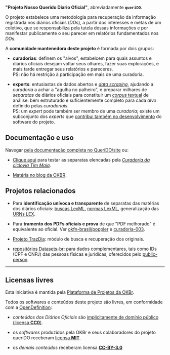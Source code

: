 **"Projeto Nosso Querido Diario Oficial"**, abreviadamente **`queriDO`**.  

O projeto estabelece uma metodologia para recuperação da informação registrada nos diários oficiais (*DO*s), a partir dos interesses e metas de um coletivo, que se responsabiliza pela tutela dessas informações e por manifestar publicamente o seu parecer em relatórios fundamentados nos *DO*s.

A **comunidade mantenedora deste projeto** é formada por dois grupos:

* **curadorias**: definem os "alvos", estabelcem para quais assuntos e diários oficiais desejam voltar seus olhares, fazer suas explorações, e mais tarde entregar seus relatórios e pareceres.<br/>PS: não há restrição à participação em mais de uma curadoria.

* **experts**: entusiastas de dados abertos e [*data scraping*](https://en.wikipedia.org/wiki/Data_scraping), ajudando  a *curadoria* a achar a "agulha no palheiro", e preparar milhares de *separatas* de diários oficiais para constituir um [*corpus* textual](https://en.wikipedia.org/wiki/Corpus_linguistics) de análise: bem estruturado e suficientemente completo para cada *alvo* definido pelas *curadoriais*.  <br/>PS: um _expert_ pode também ser membro de uma _curadoria_; existe um subconjunto dos *experts*  que [contribui também no desenvolvimento](https://github.com/okfn-brasil/queriDO/graphs/contributors) do software do projeto.

## Documentação e uso

Navegar [pela documentação completa no QueriDO/site](https://okfn-brasil.github.io/queriDO/site/) ou:

* [Clique aqui](https://okfn-brasil.github.io/queriDO/) para testar as separatas elencadas pela [*Curadoria da ciclovia Tim Maia*](docs/reports/curadoria001.md).

* [Matéria no blog da OKBR](https://br.okfn.org/2017/03/02/projeto-busca-tornar-diario-oficial-mais-acessivel).

<!--

-----

## Dinâmica de um ciclo de registros

Dinâmica da formação de alvos e conteúdos neste projeto:

**Passo-1**. **Manifestação de interesse**. Um grupo de pessoas (curadores) entra em contato com o projeto e  [se registra nesta planilha](data/curadoria.csv) (editável [neste GDoc](https://docs.google.com/spreadsheets/d/1-LqoLFCMPWs0UHrY3WXSV10S9eYIxpshOzDXsIFXlJA/edit#gid=770195002)), estabelecendo informalmente uma denominação e um alvo.

**Passo-2**. **Formalização da _curadoria_ e seu _alvo_**. Acolhidos por pelo menos um [membro da OKBr](https://br.okfn.org/membros/), que auxilia o grupo expor mais detalhes sobre motivações e metas, [num Relatório de Apresentaço como este](docs/reports/curadoria001.md) (`docs/reports/curadoria001-apresent.md`). Havendo necessidade os dados da planilha são modificados para refletir melhor o expresso pelo relatório.

**Passo-3**.  **Testes, prospecção e avaliação da viabilidade**. Com apoio do grupo de *experts*, a nova curadoria faz testes de prospecção (usando outras ferramentas como o Diário Livre, os diversos diários oficiais, etc.) e define com mais precisão seu alvo, reformulando-os se necessário. Com os testes também refina o seu relatório e "bate martelo" sobre qual Diário Oficial e quais anos prospectar.

**Passo-4**.  **Resgate dos origiais**. A equipe de *experts* recupera os conteúdos oficiais (separatas de Diários Oficiais) de forma o mais fiel possível, armazenando no *git* do presente projeto todos os [conteúdos originais](content/original).

**Passo-5**.  **Filtragen**. A equipe de *experts* avalia a melhor forma de "limpar" os originais e armazená-los como [conteúdos filtrados](content/filtrado). Com este conteúdo disponibilizado em ferramentas de busca e visualização, torna-se possível decidir quais elementos precisam ser marcados. Nesta etapa a *curadoria*  também já pode se manifestar sobre a fidelidade e completeza do material obtido.

**Passo-6**.  **Marcação**. A equipe de *experts* avalia a melhor forma de "marcar" os conteúdos filtrados para destacar e organizar com precisão todas as informações a serem extraídas e relacionadas entre si.

**Passo-7**.  **Revisão do levantamento e da marcação**. A curadoria avalia o material marcado e seu uso, eventualmente solicitando mais conteúdos, por exemplo matérias citadas (adendos que citam contratos, leis que citam outras leis, etc.)

**Passo-8**.  **Relatório da curadoria**. Em posse de toda a informação a *curadoria* emite um parecer e um ou mais relatórios onde faz uso das informações para as finalidades desejadas.

Todos os conteúdos, originais e marcados, são preservados no git por tempo indeterminado (horizonte de *anos*). O ciclo pode se repetir para aprofundamentos ou ampliação das pesquisas.

## Avaliando conteúdos dos DOs

Testes básicos de visualização das matérias dos DOs podem ser realizados em https://okfn-brasil.github.io/queriDO/ (ilustração abaixo).

Os *passos 4, 5 e 6* descritos acima são indicados nas visualizações como "resultantes" 1, 2 e 3 respectivamente.

![](docs/assets/tela1v0.1.png)

Os termos coloridos são justamente os elementos marcados: definem em contexto adequado a valores, citações, códigos ou nomes relevates para a análise e cruzamento de dados no diário oficial. Softwares adicionais podem compor planilhas de dados extraídos de dezenas ou milhares desses registros.

## Documentação do projeto

Ver [pasta `docs`](docs/README.md).
-->

## Projetos relacionados

* Para **identificação unívoca e transparente** de separatas das matérias dos diários oficiais: [buscas LexML](http://lexml.gov.br/), [normas LexML](http://projeto.lexml.gov.br/), generalização das [URNs LEX](https://en.wikipedia.org/wiki/Lex_(URN)).

* Para **tramento dos PDFs oficiais e prova** de que "PDF melhorado" é equivalente ao oficial. Ver [okfn-brasil/poppler](https://github.com/okfn-brasil/poppler) e [curadoria-003](docs/reports/curadoria003.md).

* [Projeto TrazDia](https://github.com/okfn-brasil/trazdia): módulo de busca e recuperação dos originais.

* [repositórios Datasets-br](https://github.com/datasets-br): para dados complementares, tais como IDs (CPF e CNPJ) das pessoas físicas e jurídicas, oferecidos pelo [public-person](https://github.com/datasets-br/public-person).

------

## Licensas livres

Esta iniciativa é mantida pela [Plataforma de Projetos da OKBr](https://br.okfn.org/projetos/).

Todos os softwares e conteúdos deste projeto são livres, em conformidade com a [OpenDefinition](http://openDefinition.org/od/2.0/pt-br/):

* *conteúdos dos Diários Oficiais* são [implicitamente de domínio público (licensa **CC0**)](https://github.com/ppKrauss/licenses/blob/master/reports/implied-lex-BR-v1.md).

* os *softwares* produzidos pela OKBr e seus colaboradores do projeto queriDO receberam [licensa **MIT**](https://opensource.org/licenses/MIT).

* os *demais conteúdos* receberam licensa [**CC-BY-3.0**](https://creativecommons.org/licenses/by/3.0/br/)
